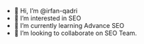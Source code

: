 - 👋 Hi, I’m @irfan-qadri
- 👀 I’m interested in SEO
- 🌱 I’m currently learning Advance SEO
- 💞️ I’m looking to collaborate on SEO Team.
